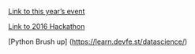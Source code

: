 [Link to this year’s event](http://cdssatcu.com/hackathon-2017/)

[Link to 2016 Hackathon](http://cdssatcu.com/hackathons/)


[Python Brush up] (https://learn.devfe.st/datascience/)
